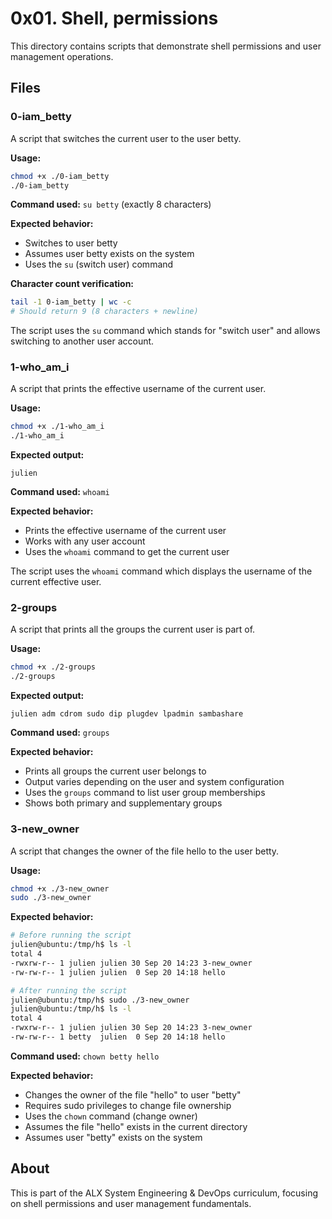# 0x01. Shell, permissions

This directory contains scripts that demonstrate shell permissions and user management operations.

## Files

### 0-iam_betty
A script that switches the current user to the user betty.

**Usage:**
```bash
chmod +x ./0-iam_betty
./0-iam_betty
```

**Command used:** `su betty` (exactly 8 characters)

**Expected behavior:**
- Switches to user betty
- Assumes user betty exists on the system
- Uses the `su` (switch user) command

**Character count verification:**
```bash
tail -1 0-iam_betty | wc -c
# Should return 9 (8 characters + newline)
```

The script uses the `su` command which stands for "switch user" and allows switching to another user account.

### 1-who_am_i
A script that prints the effective username of the current user.

**Usage:**
```bash
chmod +x ./1-who_am_i
./1-who_am_i
```

**Expected output:**
```
julien
```

**Command used:** `whoami`

**Expected behavior:**
- Prints the effective username of the current user
- Works with any user account
- Uses the `whoami` command to get the current user

The script uses the `whoami` command which displays the username of the current effective user.

### 2-groups
A script that prints all the groups the current user is part of.

**Usage:**
```bash
chmod +x ./2-groups
./2-groups
```

**Expected output:**
```
julien adm cdrom sudo dip plugdev lpadmin sambashare
```

**Command used:** `groups`

**Expected behavior:**
- Prints all groups the current user belongs to
- Output varies depending on the user and system configuration
- Uses the `groups` command to list user group memberships
- Shows both primary and supplementary groups

### 3-new_owner
A script that changes the owner of the file hello to the user betty.

**Usage:**
```bash
chmod +x ./3-new_owner
sudo ./3-new_owner
```

**Expected behavior:**
```bash
# Before running the script
julien@ubuntu:/tmp/h$ ls -l
total 4
-rwxrw-r-- 1 julien julien 30 Sep 20 14:23 3-new_owner
-rw-rw-r-- 1 julien julien  0 Sep 20 14:18 hello

# After running the script
julien@ubuntu:/tmp/h$ sudo ./3-new_owner 
julien@ubuntu:/tmp/h$ ls -l
total 4
-rwxrw-r-- 1 julien julien 30 Sep 20 14:23 3-new_owner
-rw-rw-r-- 1 betty  julien  0 Sep 20 14:18 hello
```

**Command used:** `chown betty hello`

**Expected behavior:**
- Changes the owner of the file "hello" to user "betty"
- Requires sudo privileges to change file ownership
- Uses the `chown` command (change owner)
- Assumes the file "hello" exists in the current directory
- Assumes user "betty" exists on the system

## About

This is part of the ALX System Engineering & DevOps curriculum, focusing on shell permissions and user management fundamentals.
